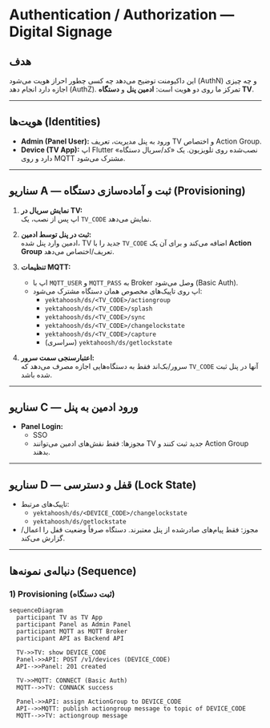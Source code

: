# Authentication / Authorization — Digital Signage

## هدف
این داکیومنت توضیح می‌دهد چه کسی چطور احراز هویت می‌شود (AuthN) و چه چیزی اجازه دارد انجام دهد (AuthZ). تمرکز ما روی دو هویت است: **ادمین پنل** و **دستگاه TV**.

---

## هویت‌ها (Identities)
- **Admin (Panel User):** ورود به پنل مدیریت، تعریف TV و اختصاص Action Group.
- **Device (TV App):** اپ Flutter نصب‌شده روی تلویزیون. یک «کد/سریال دستگاه» دارد و روی MQTT مشترک می‌شود.

---

## سناریو A — ثبت و آماده‌سازی دستگاه (Provisioning)
1) **نمایش سریال در TV:**  
   اپ پس از نصب، یک `TV_CODE` نمایش می‌دهد.

2) **ثبت در پنل توسط ادمین:**  
   ادمین وارد پنل شده، TV جدید را با `TV_CODE` اضافه می‌کند و برای آن یک **Action Group** تعریف/اختصاص می‌دهد.

3) **تنظیمات MQTT:**  
   - اپ با `MQTT_USER` و `MQTT_PASS` به Broker وصل می‌شود (Basic Auth).  
   - اپ روی تاپیک‌های مخصوص همان دستگاه مشترک می‌شود:  
     - `yektahoosh/ds/<TV_CODE>/actiongroup`  
     - `yektahoosh/ds/<TV_CODE>/splash`  
     - `yektahoosh/ds/<TV_CODE>/sync`  
     - `yektahoosh/ds/<TV_CODE>/changelockstate`  
     - `yektahoosh/ds/<TV_CODE>/capture`  
     - (سراسری) `yektahoosh/ds/getlockstate`

4) **اعتبارسنجی سمت سرور:**  
   سرور/بک‌اند فقط به دستگاه‌هایی اجازه مصرف می‌دهد که `TV_CODE` آنها در پنل ثبت شده باشد.

---


## سناریو C — ورود ادمین به پنل
- **Panel Login:**  
  - SSO  
  - مجوزها: فقط نقش‌های ادمین می‌توانند TV جدید ثبت کنند و Action Group بدهند.

---

## سناریو D — قفل و دسترسی (Lock State)
- تاپیک‌های مرتبط:  
  - `yektahoosh/ds/<DEVICE_CODE>/changelockstate`  
  - `yektahoosh/ds/getlockstate`
- مجوز: فقط پیام‌های صادرشده از پنل معتبرند. دستگاه صرفاً وضعیت قفل را اعمال/گزارش می‌کند.

---

## دنباله‌ی نمونه‌ها (Sequence)

### 1) Provisioning (ثبت دستگاه)
```mermaid
sequenceDiagram
  participant TV as TV App
  participant Panel as Admin Panel
  participant MQTT as MQTT Broker
  participant API as Backend API

  TV->>TV: show DEVICE_CODE
  Panel->>API: POST /v1/devices (DEVICE_CODE)
  API-->>Panel: 201 created

  TV->>MQTT: CONNECT (Basic Auth)
  MQTT-->>TV: CONNACK success

  Panel->>API: assign ActionGroup to DEVICE_CODE
  API-->>MQTT: publish actiongroup message to topic of DEVICE_CODE
  MQTT-->>TV: actiongroup message
```